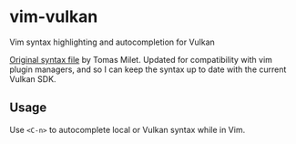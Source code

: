# vim-vulkan

Vim syntax highlighting and autocompletion for Vulkan

[Original syntax file][001] by Tomas Milet. Updated for compatibility with vim plugin managers, and so I can keep the syntax up to date with the current Vulkan SDK.

## Usage
Use `<C-n>` to autocomplete local or Vulkan syntax while in Vim.

[001]: https://www.vim.org/scripts/script.php?script_id=5335
